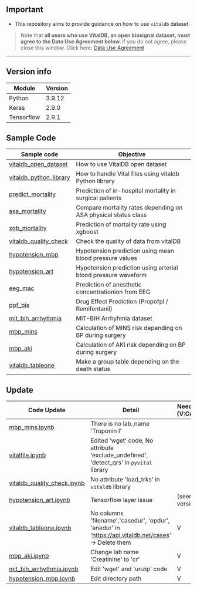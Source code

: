 ## Important
- This repository aims to provide guidance on how to use <code>vitaldb</code> dataset.

> Note that <b>all users who use VitalDB, an open biosignal dataset, must agree to the Data Use Agreement below. 
</b> If you do not agree, please close this window.
Click here: [Data Use Agreement](https://vitaldb.net/dataset/?query=overview&documentId=13qqajnNZzkN7NZ9aXnaQ-47NWy7kx-a6gbrcEsi-gak&sectionId=h.vcpgs1yemdb5)

<hr>


## Version info

|Module|Version|
|------|-------|
|Python|3.9.12|
|Keras|2.9.0|
|Tensorflow|2.9.1|


## Sample Code

|Sample code|Objective|
|-----------|---------|
|[vitaldb_open_dataset](./vitaldb_open_dataset.ipynb)|How to use VitalDB open dataset|
|[vitaldb_python_library](./vitaldb_python_library.ipynb)|How to handle Vital files using vitaldb Python library|
|[predict_mortality](./predict_mortality.ipynb)|Prediction of in-hospital mortality in surgical patients|
|[asa_mortality](./asa_mortality.ipynb)|Compare mortality rates depending on ASA physical status class|
|[xgb_mortality](./xgb_mortality.ipynb)|Prediction of mortality rate using xgboost|
|[vitaldb_quality_check](./vitaldb_quality_check.ipynb)|Check the quality of data from vitalDB|
|[hypotension_mbp](./hypotension_mbp.ipynb)|Hypotension prediction using mean blood pressure values|
|[hypotension_art](./hypotension_art.ipynb)|Hypotension prediction using arterial blood pressure waveform|
|[eeg_mac](./eeg_mac.ipynb)|Prediction of anesthetic concentrationion from EEG|
|[ppf_bis](./ppf_bis.ipynb)|Drug Effect Prediction (Propofpl / Remifentanil)|
|[mit_bih_arrhythmia](./mit_bih_arrhythmia.ipynb)|MIT-BIH Arrhyhmia dataset|
|[mbp_mins](./mbp_mins.ipynb)|Calculation of MINS risk depending on BP during surgery|
|[mbp_aki](./mbp_aki.ipynb)|Calculation of AKI risk depending on BP during surgery|
|[vitaldb_tableone](./vitaldb_tableone.ipynb)|Make a group table depending on the death status|



## Update

|Code Update|Detail|Need to check (V:Completed)|
|-----------|------|---------------------------|
|[mbp_mins.ipynb](./mbp_mins.ipynb)|There is no lab_name 'Troponin I'||
|[vitalfile.ipynb](./vitalfile.ipynb)|Edited 'wget' code, No attribute 'exclude_undefined', 'detect_qrs' in <code>pyvital</code> library||
|[vitaldb_quality_check.ipynb](./vitaldb_quality_check.ipynb)|No attribute 'load_trks' in <code>vitaldb</code> library||
|[hypotension_art.ipynb](./hypotension_art.ipynb)|Tensorflow layer issue| (seems version issue)|
|[vitaldb_tableone.ipynb](./vitaldb_tableone.ipynb)|No columns 'filename','casedur', 'opdur', 'anedur' in 'https://api.vitaldb.net/cases' -> Delete them|V|
|[mbp_aki.ipynb](./mbp_aki.ipynb)|Change lab name 'Creatinine' to 'cr'|V|
|[mit_bih_arrhythmia.ipynb](./mit_bih_arrhythmia.ipynb)|Edit 'wget' and 'unzip' code|V|
|[hypotension_mbp.ipynb](./hypotension_mbp.ipynb)|Edit directory path|V|



